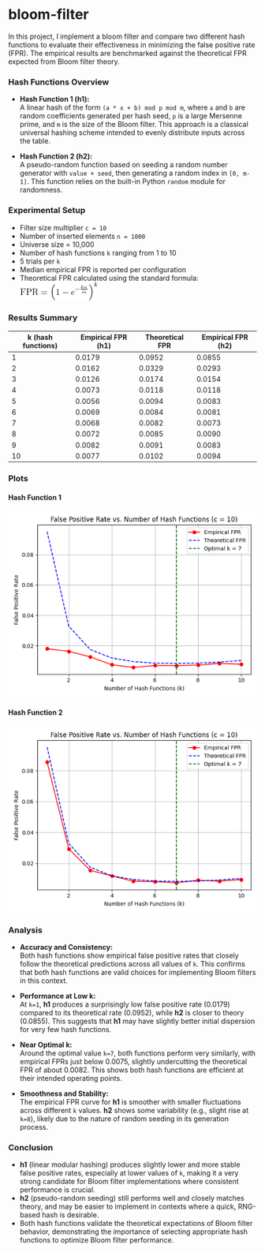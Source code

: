 # bloom-filter

In this project, I implement a bloom filter and compare two different hash functions to evaluate their effectiveness in minimizing the false positive rate (FPR). The empirical results are benchmarked against the theoretical FPR expected from Bloom filter theory.

### Hash Functions Overview

- **Hash Function 1 (h1):**  
  A linear hash of the form `(a * x + b) mod p mod m`, where `a` and `b` are random coefficients generated per hash seed, `p` is a large Mersenne prime, and `m` is the size of the Bloom filter. This approach is a classical universal hashing scheme intended to evenly distribute inputs across the table.

- **Hash Function 2 (h2):**  
  A pseudo-random function based on seeding a random number generator with `value + seed`, then generating a random index in `[0, m-1]`. This function relies on the built-in Python `random` module for randomness.

### Experimental Setup

- Filter size multiplier `c = 10`
- Number of inserted elements `n = 1000`
- Universe size = 10,000
- Number of hash functions `k` ranging from 1 to 10
- 5 trials per `k`
- Median empirical FPR is reported per configuration
- Theoretical FPR calculated using the standard formula:  
  ![FPR formula](images/formula.png)

### Results Summary

| k (hash functions) | Empirical FPR (h1) | Theoretical FPR | Empirical FPR (h2) |
| ------------------ | ------------------ | --------------- | ------------------ |
| 1                  | 0.0179             | 0.0952          | 0.0855             |
| 2                  | 0.0162             | 0.0329          | 0.0293             |
| 3                  | 0.0126             | 0.0174          | 0.0154             |
| 4                  | 0.0073             | 0.0118          | 0.0118             |
| 5                  | 0.0056             | 0.0094          | 0.0083             |
| 6                  | 0.0069             | 0.0084          | 0.0081             |
| 7                  | 0.0068             | 0.0082          | 0.0073             |
| 8                  | 0.0072             | 0.0085          | 0.0090             |
| 9                  | 0.0082             | 0.0091          | 0.0083             |
| 10                 | 0.0077             | 0.0102          | 0.0094             |

### Plots

  #### Hash Function 1
![False Positive Rate vs Number of Hash Functions (Hash Function 1)](images/h1_plot.png)
  #### Hash Function 2
![False Positive Rate vs Number of Hash Functions (Hash Function 2)](images/h2_plot.png)

### Analysis

- **Accuracy and Consistency:**  
  Both hash functions show empirical false positive rates that closely follow the theoretical predictions across all values of `k`. This confirms that both hash functions are valid choices for implementing Bloom filters in this context.

- **Performance at Low k:**  
  At `k=1`, **h1** produces a surprisingly low false positive rate (0.0179) compared to its theoretical rate (0.0952), while **h2** is closer to theory (0.0855). This suggests that **h1** may have slightly better initial dispersion for very few hash functions.

- **Near Optimal k:**  
  Around the optimal value `k=7`, both functions perform very similarly, with empirical FPRs just below 0.0075, slightly undercutting the theoretical FPR of about 0.0082. This shows both hash functions are efficient at their intended operating points.

- **Smoothness and Stability:**  
  The empirical FPR curve for **h1** is smoother with smaller fluctuations across different `k` values. **h2** shows some variability (e.g., slight rise at `k=8`), likely due to the nature of random seeding in its generation process.

### Conclusion

- **h1** (linear modular hashing) produces slightly lower and more stable false positive rates, especially at lower values of `k`, making it a very strong candidate for Bloom filter implementations where consistent performance is crucial.
- **h2** (pseudo-random seeding) still performs well and closely matches theory, and may be easier to implement in contexts where a quick, RNG-based hash is desirable.
- Both hash functions validate the theoretical expectations of Bloom filter behavior, demonstrating the importance of selecting appropriate hash functions to optimize Bloom filter performance.
